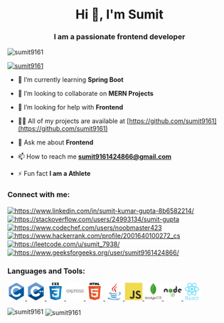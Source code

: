 <h1 align="center">Hi 👋, I'm Sumit</h1>
<h3 align="center">I am a passionate frontend developer</h3>

<p align="left"> <img src="https://komarev.com/ghpvc/?username=sumit9161&label=Profile%20views&color=0e75b6&style=flat" alt="sumit9161" /> </p>

<p align="left"> <a href="https://github.com/ryo-ma/github-profile-trophy"><img src="https://github-profile-trophy.vercel.app/?username=sumit9161" alt="sumit9161" /></a> </p>

- 🌱 I’m currently learning **Spring Boot**

- 👯 I’m looking to collaborate on **MERN Projects**

- 🤝 I’m looking for help with **Frontend**

- 👨‍💻 All of my projects are available at [https://github.com/sumit9161](https://github.com/sumit9161)

- 💬 Ask me about **Frontend**

- 📫 How to reach me **sumit9161424866@gmail.com**

- ⚡ Fun fact **I am a Athlete**

<h3 align="left">Connect with me:</h3>
<p align="left">
<a href="https://linkedin.com/in/https://www.linkedin.com/in/sumit-kumar-gupta-8b6582214/" target="blank"><img align="center" src="https://raw.githubusercontent.com/rahuldkjain/github-profile-readme-generator/master/src/images/icons/Social/linked-in-alt.svg" alt="https://www.linkedin.com/in/sumit-kumar-gupta-8b6582214/" height="30" width="40" /></a>
<a href="https://stackoverflow.com/users/https://stackoverflow.com/users/24993134/sumit-gupta" target="blank"><img align="center" src="https://raw.githubusercontent.com/rahuldkjain/github-profile-readme-generator/master/src/images/icons/Social/stack-overflow.svg" alt="https://stackoverflow.com/users/24993134/sumit-gupta" height="30" width="40" /></a>
<a href="https://www.codechef.com/users/https://www.codechef.com/users/noobmaster423" target="blank"><img align="center" src="https://cdn.jsdelivr.net/npm/simple-icons@3.1.0/icons/codechef.svg" alt="https://www.codechef.com/users/noobmaster423" height="30" width="40" /></a>
<a href="https://www.hackerrank.com/https://www.hackerrank.com/profile/2001640100272_cs" target="blank"><img align="center" src="https://raw.githubusercontent.com/rahuldkjain/github-profile-readme-generator/master/src/images/icons/Social/hackerrank.svg" alt="https://www.hackerrank.com/profile/2001640100272_cs" height="30" width="40" /></a>
<a href="https://www.leetcode.com/https://leetcode.com/u/sumit_7938/" target="blank"><img align="center" src="https://raw.githubusercontent.com/rahuldkjain/github-profile-readme-generator/master/src/images/icons/Social/leet-code.svg" alt="https://leetcode.com/u/sumit_7938/" height="30" width="40" /></a>
<a href="https://auth.geeksforgeeks.org/user/https://www.geeksforgeeks.org/user/sumit9161424866/" target="blank"><img align="center" src="https://raw.githubusercontent.com/rahuldkjain/github-profile-readme-generator/master/src/images/icons/Social/geeks-for-geeks.svg" alt="https://www.geeksforgeeks.org/user/sumit9161424866/" height="30" width="40" /></a>
</p>

<h3 align="left">Languages and Tools:</h3>
<p align="left"> <a href="https://www.cprogramming.com/" target="_blank" rel="noreferrer"> <img src="https://raw.githubusercontent.com/devicons/devicon/master/icons/c/c-original.svg" alt="c" width="40" height="40"/> </a> <a href="https://www.w3schools.com/cpp/" target="_blank" rel="noreferrer"> <img src="https://raw.githubusercontent.com/devicons/devicon/master/icons/cplusplus/cplusplus-original.svg" alt="cplusplus" width="40" height="40"/> </a> <a href="https://www.w3schools.com/css/" target="_blank" rel="noreferrer"> <img src="https://raw.githubusercontent.com/devicons/devicon/master/icons/css3/css3-original-wordmark.svg" alt="css3" width="40" height="40"/> </a> <a href="https://expressjs.com" target="_blank" rel="noreferrer"> <img src="https://raw.githubusercontent.com/devicons/devicon/master/icons/express/express-original-wordmark.svg" alt="express" width="40" height="40"/> </a> <a href="https://www.w3.org/html/" target="_blank" rel="noreferrer"> <img src="https://raw.githubusercontent.com/devicons/devicon/master/icons/html5/html5-original-wordmark.svg" alt="html5" width="40" height="40"/> </a> <a href="https://www.java.com" target="_blank" rel="noreferrer"> <img src="https://raw.githubusercontent.com/devicons/devicon/master/icons/java/java-original.svg" alt="java" width="40" height="40"/> </a> <a href="https://developer.mozilla.org/en-US/docs/Web/JavaScript" target="_blank" rel="noreferrer"> <img src="https://raw.githubusercontent.com/devicons/devicon/master/icons/javascript/javascript-original.svg" alt="javascript" width="40" height="40"/> </a> <a href="https://www.mongodb.com/" target="_blank" rel="noreferrer"> <img src="https://raw.githubusercontent.com/devicons/devicon/master/icons/mongodb/mongodb-original-wordmark.svg" alt="mongodb" width="40" height="40"/> </a> <a href="https://nodejs.org" target="_blank" rel="noreferrer"> <img src="https://raw.githubusercontent.com/devicons/devicon/master/icons/nodejs/nodejs-original-wordmark.svg" alt="nodejs" width="40" height="40"/> </a> <a href="https://reactjs.org/" target="_blank" rel="noreferrer"> <img src="https://raw.githubusercontent.com/devicons/devicon/master/icons/react/react-original-wordmark.svg" alt="react" width="40" height="40"/> </a> </p>

<p><img align="left" src="https://github-readme-stats.vercel.app/api/top-langs?username=sumit9161&show_icons=true&locale=en&layout=compact" alt="sumit9161" /></p>

<p>&nbsp;<img align="center" src="https://github-readme-stats.vercel.app/api?username=sumit9161&show_icons=true&locale=en" alt="sumit9161" /></p>
